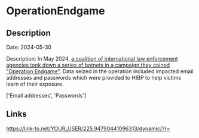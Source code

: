 # OperationEndgame

## Description

Date: 2024-05-30

Description:
In May 2024, <a href="https://www.troyhunt.com/operation-endgame/" target="_blank" rel="noopener">a coalition of international law enforcement agencies took down a series of botnets in a campaign they coined &quot;Operation Endgame&quot;</a>. Data seized in the operation included impacted email addresses and passwords which were provided to HIBP to help victims learn of their exposure.


['Email addresses', 'Passwords']

## Links

https://link-to.net/YOUR_USER/225.94790441096313/dynamic/?r=